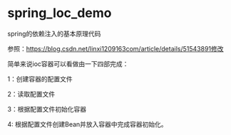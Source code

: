 # spring_loc_demo
spring的依赖注入的基本原理代码

参照：https://blog.csdn.net/linxi1209163com/article/details/51543891修改

简单来说ioc容器可以看做由一下四部完成：

1：创建容器的配置文件

2：读取配置文件

3：根据配置文件初始化容器

4: 根据配置文件创建Bean并放入容器中完成容器初始化。
